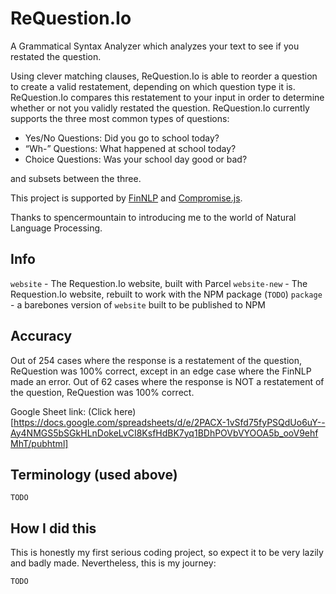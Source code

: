 # ReQuestion.Io

A Grammatical Syntax Analyzer
which analyzes your text to see if you restated the question.

Using clever matching clauses, ReQuestion.Io is able to reorder a question to create a valid restatement, depending on which question type it is. ReQuestion.Io compares this restatement to your input in order to determine whether or not you validly restated the question. ReQuestion.Io currently supports the three most common types of questions:

- Yes/No Questions: Did you go to school today?
- “Wh-” Questions: What happened at school today?
- Choice Questions: Was your school day good or bad?

and subsets between the three.

This project is supported by [FinNLP](https://github.com/FinNLP/fin) and [Compromise.js](https://github.com/spencermountain/compromise).

Thanks to spencermountain to introducing me to the world of Natural Language Processing.

## Info

`website` - The Requestion.Io website, built with Parcel
`website-new` - The Requestion.Io website, rebuilt to work with the NPM package (`TODO`)
`package` - a barebones version of `website` built to be published to NPM

## Accuracy

Out of 254 cases where the response is a restatement of the question, ReQuestion was 100% correct, except in an edge case where the FinNLP made an error. Out of 62 cases where the response is NOT a restatement of the question, ReQuestion was 100% correct. 

Google Sheet link: (Click here)[https://docs.google.com/spreadsheets/d/e/2PACX-1vSfd75fyPSQdUo6uY--Ay4NMGS5bSGkHLnDokeLvCI8KsfHdBK7yq1BDhPOVbVYOOA5b_ooV9ehfMhT/pubhtml]

## Terminology (used above)

`TODO`

## How I did this

This is honestly my first serious coding project, so expect it to be very lazily and badly made. Nevertheless, this is my journey:

`TODO`
